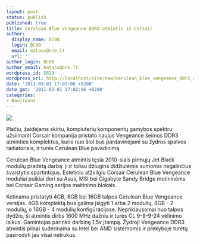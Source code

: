 ```yaml
---
layout: post
status: publish
published: true
title: Cerulean Blue Vengeance DDR3 atmintis iš Corsair
author:
  display_name: BC00
  login: BC00
  email: matasx@one.lt
  url: ''
author_login: BC00
author_email: matasx@one.lt
wordpress_id: 5629
wordpress_url: http://localhost/site/new/cerulean_blue_vengeance_ddr3_atmintis_is_corsair/
date: '2011-03-01 17:02:06 +0200'
date_gmt: '2011-03-01 17:02:06 +0200'
categories:
- Naujienos
---
```

<div class="imgright"><img src="http://www.part.lt/img/d6029da3db46e7c1ea38417bae3fcf4559.jpg"  /></div>
<p>Plačiu, žaidėjams skirtu, kompiuterių komponentų gamybos spektru užsiimanti Corsair kompanija pristato naujus Vengeance šeimos DDR3 atminties komplektus, kurie nuo šiol bus pardavinėjami su žydros spalvos radiatoriais, ir turės Cerulean Blue pavadinimą.</p>
<p>Cerulean Blue Vengeance atmintis tęsia 2010-siais pirmųjų Jet Black modulių pradėtą darbą: ji ir toliau džiugins didžiulėmis sumomis negalinčius švaistytis spartintojus. Estetiniu atžvilgiu Corsair Cerulean Blue Vengeance moduliai puikiai deri su Asus, MSI bei Gigabyte Sandy Bridge motininėms bei Corsair Gaming serijos maitinimo blokais.</p>
<p>Ketinama pristatyti 4GB, 8GB bei 16GB talpos Cerulean Blue Vengeance versijas. 4GB komplektą bus galima įsigyti 1 arba 2 modulių, 8GB - 2 modulių, o 16GB - 4 modulių konfigūracijose. Nepriklausomai nuo talpos dydžio, ši atmintis dirbs 1600 MHz dažniu ir turės CL 9-9-9-24 vėlinimo laikus. Gamintojas parinko darbinę 1.5v įtampą. Žydroji Vengeance DDR3 atmintis pilnai suderinama su Intel bei AMD sistemomis ir prekyboje turėtų pasirodyti jau visai netrukus.</p>

